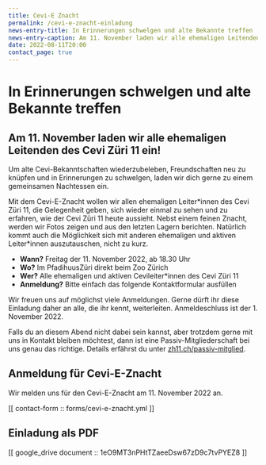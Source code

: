 ```yaml
---
title: Cevi-E Znacht
permalink: /cevi-e-znacht-einladung
news-entry-title: In Erinnerungen schwelgen und alte Bekannte treffen
news-entry-caption: Am 11. November laden wir alle ehemaligen Leitenden des Cevi Züri 11 ein!
date: 2022-08-11T20:00
contact_page: true
---
```


# In Erinnerungen schwelgen und alte Bekannte treffen

## Am 11. November laden wir alle ehemaligen Leitenden des Cevi Züri 11 ein!

Um alte Cevi-Bekanntschaften wiederzubeleben, Freundschaften neu zu knüpfen und in Erinnerungen zu schwelgen, laden wir dich gerne zu einem gemeinsamen Nachtessen ein.

Mit dem Cevi-E-Znacht wollen wir allen ehemaligen Leiter\*innen des Cevi Züri 11, die Gelegenheit geben, sich wieder einmal zu sehen und zu erfahren, wie der Cevi Züri 11 heute aussieht. Nebst einem feinen Znacht, werden wir Fotos zeigen und aus den letzten Lagern berichten. Natürlich kommt auch die Möglichkeit sich mit anderen ehemaligen und aktiven Leiter\*innen auszutauschen, nicht zu kurz.

- **Wann?** Freitag der 11. November 2022, ab 18.30 Uhr
- **Wo?** Im PfadihuusZüri direkt beim Zoo Zürich
- **Wer?** Alle ehemaligen und aktiven Cevileiter*innen des Cevi Züri 11 
- **Anmeldung?** Bitte einfach das folgende Kontaktformular ausfüllen

Wir freuen uns auf möglichst viele Anmeldungen. Gerne dürft ihr diese Einladung daher an alle, die ihr kennt, weiterleiten. Anmeldeschluss ist der 1. November 2022.

Falls du an diesem Abend nicht dabei sein kannst, aber trotzdem gerne mit uns in Kontakt bleiben möchtest, dann ist eine Passiv-Mitgliederschaft bei uns genau das richtige. Details erfährst du unter [zh11.ch/passiv-mitglied](/passiv-mitglied).

## Anmeldung für Cevi-E-Znacht

Wir melden uns für den Cevi-E-Znacht am 11. November 2022 an.

[[ contact-form :: forms/cevi-e-znacht.yml ]]

## Einladung als PDF

[[ google_drive document :: 1eO9MT3nPHtTZaeeDsw67zD9c7tvPYEZ8 ]]

